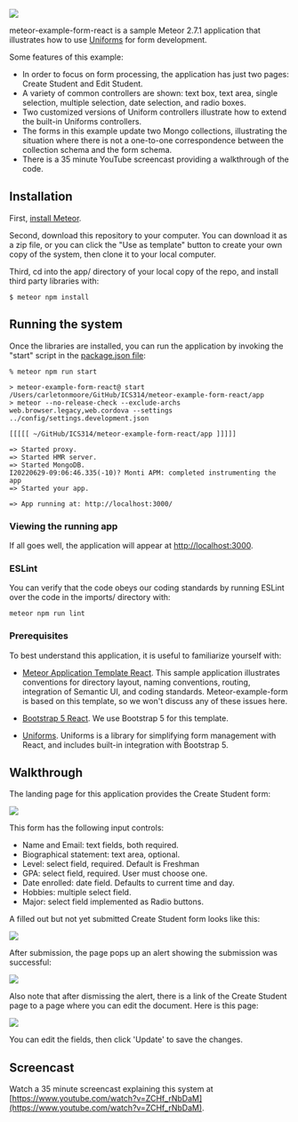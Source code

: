 ![](https://raw.githubusercontent.com/ics-software-engineering/meteor-example-form-react/main/doc/create-student-page.png)

meteor-example-form-react is a sample Meteor 2.7.1 application that illustrates how to use [Uniforms](https://uniforms.tools/) for form development.

Some features of this example: 

* In order to focus on form processing, the application has just two pages: Create Student and Edit Student.
* A variety of common controllers are shown: text box, text area, single selection, multiple selection, date selection, and radio boxes.
* Two customized versions of Uniform controllers illustrate how to extend the built-in Uniforms controllers.
* The forms in this example update two Mongo collections, illustrating the situation where there is not a one-to-one correspondence between the collection schema and the form schema.
* There is a 35 minute YouTube screencast providing a walkthrough of the code.

## Installation

First, [install Meteor](https://www.meteor.com/install).

Second, download this repository to your computer. You can download it as a zip file, or you can click the "Use as template" button to create your own copy of the system, then clone it to your local computer.

Third, cd into the app/ directory of your local copy of the repo, and install third party libraries with:

```
$ meteor npm install
```

## Running the system

Once the libraries are installed, you can run the application by invoking the "start" script in the [package.json file](https://github.com/ics-software-engineering/meteor-example-form-react/blob/main/app/package.json):


```shell
% meteor npm run start

> meteor-example-form-react@ start /Users/carletonmoore/GitHub/ICS314/meteor-example-form-react/app
> meteor --no-release-check --exclude-archs web.browser.legacy,web.cordova --settings ../config/settings.development.json

[[[[[ ~/GitHub/ICS314/meteor-example-form-react/app ]]]]]

=> Started proxy.                             
=> Started HMR server.                        
=> Started MongoDB.                           
I20220629-09:06:46.335(-10)? Monti APM: completed instrumenting the app
=> Started your app.

=> App running at: http://localhost:3000/
```

### Viewing the running app

If all goes well, the application will appear at [http://localhost:3000](http://localhost:3000).

### ESLint

You can verify that the code obeys our coding standards by running ESLint over the code in the imports/ directory with:

```
meteor npm run lint
```

### Prerequisites

To best understand this application, it is useful to familiarize yourself with:

* [Meteor Application Template React](http://ics-software-engineering.github.io/meteor-application-template-react/). This sample application illustrates conventions for directory layout, naming conventions, routing, integration of Semantic UI, and coding standards. Meteor-example-form is based on this template, so we won't discuss any of these issues here.

* [Bootstrap 5 React](https://react-bootstrap.github.io/). We use Bootstrap 5 for this template.

* [Uniforms](https://uniforms.tools/). Uniforms is a library for simplifying form management with React, and includes built-in integration with Bootstrap 5.

## Walkthrough

The landing page for this application provides the Create Student form:

![](https://github.com/ics-software-engineering/meteor-example-form-react/raw/master/doc/create-student-page.png)

This form has the following input controls:

* Name and Email: text fields, both required.
* Biographical statement: text area, optional.
* Level: select field, required. Default is Freshman
* GPA: select field, required. User must choose one.
* Date enrolled: date field. Defaults to current time and day.
* Hobbies: multiple select field.
* Major: select field implemented as Radio buttons.

A filled out but not yet submitted Create Student form looks like this:


![](https://github.com/ics-software-engineering/meteor-example-form-react/raw/main/doc/create-student-page-filled-in.png)

After submission, the page pops up an alert showing the submission was successful:

![](https://github.com/ics-software-engineering/meteor-example-form-react/raw/main/doc/create-student-page-submitted.png)

Also note that after dismissing the alert, there is a link of the Create Student page to a page where you can edit the document. Here is this page:

![](https://github.com/ics-software-engineering/meteor-example-form-react/raw/main/doc/edit-student-page.png)

You can edit the fields, then click 'Update' to save the changes.

## Screencast

Watch a 35 minute screencast explaining this system at [https://www.youtube.com/watch?v=ZCHf_rNbDaM](https://www.youtube.com/watch?v=ZCHf_rNbDaM).
